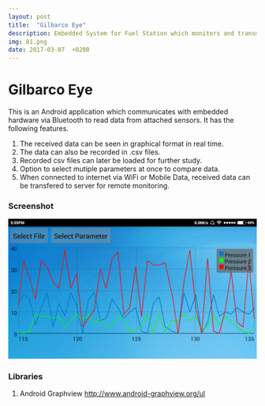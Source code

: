 ```yaml
---
layout: post
title:  "Gilbarco Eye"
description: Embedded System for Fuel Station which monitors and transmits different parameters over Bluetooth and Internet.
img: 81.png
date: 2017-03-07  +0200
---
```


# Gilbarco Eye

This is an Android application which communicates with embedded hardware via Bluetooth to read data from attached sensors. It has the following features.  
1) The received data can be seen in graphical format in real time.  
2) The data can also be recorded in .csv files.  
3) Recorded csv files can later be loaded for further study.  
4) Option to select mutiple parameters at once to compare data.  
5) When connected to internet via WiFi or Mobile Data, received data can be transfered to server for remote monitoring.  

### Screenshot
![image](https://github.com/bakshizaki/Third-Eye/blob/master/sc.png)

### Libraries
1) Android Graphview http://www.android-graphview.org/ul